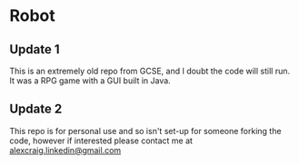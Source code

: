 Robot
=====

## Update 1
This is an extremely old repo from GCSE, and I doubt the code will still run. It was a RPG game with a GUI built in Java. 

## Update 2
This repo is for personal use and so isn't set-up for someone forking the code, however if interested please contact me at alexcraig.linkedin@gmail.com
